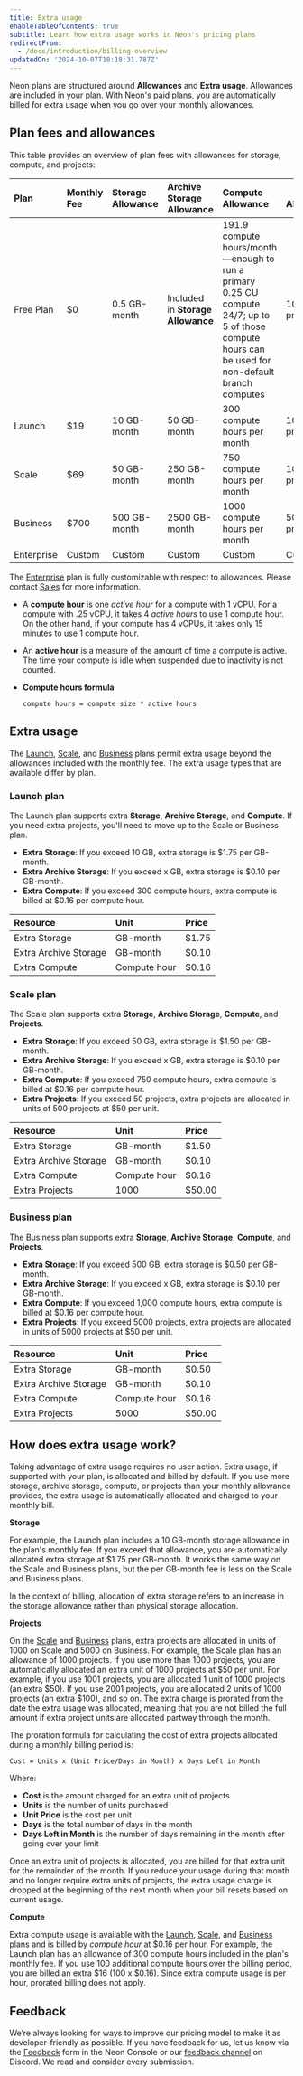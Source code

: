 ```yaml
---
title: Extra usage
enableTableOfContents: true
subtitle: Learn how extra usage works in Neon's pricing plans
redirectFrom:
  - /docs/introduction/billing-overview
updatedOn: '2024-10-07T18:18:31.787Z'
---
```


Neon plans are structured around **Allowances** and **Extra usage**. Allowances are included in your plan. With Neon's paid plans, you are automatically billed for extra usage when you go over your monthly allowances.

## Plan fees and allowances

This table provides an overview of plan fees with allowances for storage, compute, and projects:

| Plan       | Monthly Fee | Storage Allowance | Archive Storage Allowance         | Compute Allowance                                                                                                                                        | Project Allowance |
| :--------- | :---------- | :---------------- | :-------------------------------- | :------------------------------------------------------------------------------------------------------------------------------------------------------- | ----------------- |
| Free Plan  | $0          | 0.5 GB-month      | Included in **Storage Allowance** | 191.9 compute hours/month&#8212;enough to run a primary 0.25 CU compute 24/7; up to 5 of those compute hours can be used for non-default branch computes | 10 projects       |
| Launch     | $19         | 10 GB-month       | 50 GB-month                       | 300 compute hours per month                                                                                                                              | 100 projects      |
| Scale      | $69         | 50 GB-month       | 250 GB-month                      | 750 compute hours per month                                                                                                                              | 1000 projects     |
| Business   | $700        | 500 GB-month      | 2500 GB-month                     | 1000 compute hours per month                                                                                                                             | 5000 projects     |
| Enterprise | Custom      | Custom            | Custom                            | Custom                                                                                                                                                   | Custom            |

The [Enterprise](/docs/introduction/plans#enterprise) plan is fully customizable with respect to allowances. Please contact [Sales](/contact-sales) for more information.

<Admonition type="tip" title="What is a compute hour?">

- A **compute hour** is one _active hour_ for a compute with 1 vCPU. For a compute with .25 vCPU, it takes 4 _active hours_ to use 1 compute hour. On the other hand, if your compute has 4 vCPUs, it takes only 15 minutes to use 1 compute hour.
- An **active hour** is a measure of the amount of time a compute is active. The time your compute is idle when suspended due to inactivity is not counted.
- **Compute hours formula**

  ```
  compute hours = compute size * active hours
  ```

</Admonition>

## Extra usage

The [Launch](/docs/introduction/plans#launch), [Scale](/docs/introduction/plans#scale), and [Business](/docs/introduction/plans#business) plans permit extra usage beyond the allowances included with the monthly fee. The extra usage types that are available differ by plan.

### Launch plan

The Launch plan supports extra **Storage**, **Archive Storage**, and **Compute**. If you need extra projects, you'll need to move up to the Scale or Business plan.

- **Extra Storage**: If you exceed 10 GB, extra storage is $1.75 per GB-month.
- **Extra Archive Storage**: If you exceed x GB, extra storage is $0.10 per GB-month.
- **Extra Compute**: If you exceed 300 compute hours, extra compute is billed at $0.16 per compute hour.

| Resource              | Unit         | Price |
| :-------------------- | :----------- | :---- |
| Extra Storage         | GB-month     | $1.75 |
| Extra Archive Storage | GB-month     | $0.10 |
| Extra Compute         | Compute hour | $0.16 |

### Scale plan

The Scale plan supports extra **Storage**, **Archive Storage**, **Compute**, and **Projects**.

- **Extra Storage**: If you exceed 50 GB, extra storage is $1.50 per GB-month.
- **Extra Archive Storage**: If you exceed x GB, extra storage is $0.10 per GB-month.
- **Extra Compute**: If you exceed 750 compute hours, extra compute is billed at $0.16 per compute hour.
- **Extra Projects**: If you exceed 50 projects, extra projects are allocated in units of 500 projects at $50 per unit.

| Resource              | Unit         | Price  |
| :-------------------- | :----------- | :----- |
| Extra Storage         | GB-month     | $1.50  |
| Extra Archive Storage | GB-month     | $0.10  |
| Extra Compute         | Compute hour | $0.16  |
| Extra Projects        | 1000         | $50.00 |

### Business plan

The Business plan supports extra **Storage**, **Archive Storage**, **Compute**, and **Projects**.

- **Extra Storage**: If you exceed 500 GB, extra storage is $0.50 per GB-month.
- **Extra Archive Storage**: If you exceed x GB, extra storage is $0.10 per GB-month.
- **Extra Compute**: If you exceed 1,000 compute hours, extra compute is billed at $0.16 per compute hour.
- **Extra Projects**: If you exceed 5000 projects, extra projects are allocated in units of 5000 projects at $50 per unit.

| Resource              | Unit         | Price  |
| :-------------------- | :----------- | :----- |
| Extra Storage         | GB-month     | $0.50  |
| Extra Archive Storage | GB-month     | $0.10  |
| Extra Compute         | Compute hour | $0.16  |
| Extra Projects        | 5000         | $50.00 |

## How does extra usage work?

Taking advantage of extra usage requires no user action. Extra usage, if supported with your plan, is allocated and billed by default. If you use more storage, archive storage, compute, or projects than your monthly allowance provides, the extra usage is automatically allocated and charged to your monthly bill.

**Storage**

For example, the Launch plan includes a 10 GB-month storage allowance in the plan's monthly fee. If you exceed that allowance, you are automatically allocated extra storage at $1.75 per GB-month. It works the same way on the Scale and Business plans, but the per GB-month fee is less on the Scale and Business plans.

<Admonition type="note">
In the context of billing, allocation of extra storage refers to an increase in the storage allowance rather than physical storage allocation.
</Admonition>

**Projects**

On the [Scale](/docs/introduction/plans#scale) and [Business](/docs/introduction/plans#business) plans, extra projects are allocated in units of 1000 on Scale and 5000 on Business. For example, the Scale plan has an allowance of 1000 projects. If you use more than 1000 projects, you are automatically allocated an extra unit of 1000 projects at $50 per unit. For example, if you use 1001 projects, you are allocated 1 unit of 1000 projects (an extra $50). If you use 2001 projects, you are allocated 2 units of 1000 projects (an extra $100), and so on. The extra charge is prorated from the date the extra usage was allocated, meaning that you are not billed the full amount if extra project units are allocated partway through the month.

<Admonition type="note" title="How extra storage and project charges are prorated">
The proration formula for calculating the cost of extra projects allocated during a monthly billing period is:

```plaintext
Cost = Units x (Unit Price/Days in Month) x Days Left in Month
```

Where:

- **Cost** is the amount charged for an extra unit of projects
- **Units** is the number of units purchased
- **Unit Price** is the cost per unit
- **Days** is the total number of days in the month
- **Days Left in Month** is the number of days remaining in the month after going over your limit

Once an extra unit of projects is allocated, you are billed for that extra unit for the remainder of the month. If you reduce your usage during that month and no longer require extra units of projects, the extra usage charge is dropped at the beginning of the next month when your bill resets based on current usage.
</Admonition>

**Compute**

Extra compute usage is available with the [Launch](/docs/introduction/plans#launch), [Scale](/docs/introduction/plans#scale), and [Business](/docs/introduction/plans#business) plans and is billed by _compute hour_ at $0.16 per hour. For example, the Launch plan has an allowance of 300 compute hours included in the plan's monthly fee. If you use 100 additional compute hours over the billing period, you are billed an extra $16 (100 x $0.16). Since extra compute usage is per hour, prorated billing does not apply.

## Feedback

We’re always looking for ways to improve our pricing model to make it as developer-friendly as possible. If you have feedback for us, let us know via the [Feedback](https://console.neon.tech/app/projects?modal=feedback) form in the Neon Console or our [feedback channel](https://discord.com/channels/1176467419317940276/1176788564890112042) on Discord. We read and consider every submission.

<NeedHelp/>
